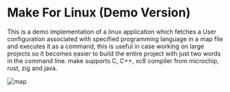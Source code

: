 # Make For Linux (Demo Version)
This is a demo implementation of a linux application which fetches a User configuration associated with specified programming language in a map file and executes it as a command, this is useful in case working on large projects so it becomes easier to build the entire project with just two words in the command line. 
make supports C, C++, xc8 compiler from microchip, rust, zig and java.

![map](https://github.com/mfc0d1ng/make-demo/assets/131618380/50c36315-e3e7-4302-80d3-22ba6db382e4)






